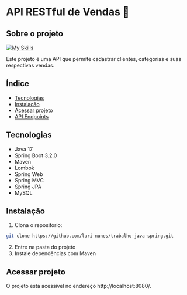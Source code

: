 # API RESTful de Vendas 🛒 
## Sobre o projeto
[![My Skills](https://skillicons.dev/icons?i=java,spring,mysql)](https://skillicons.dev)

Este projeto é uma API que permite cadastrar clientes, categorias e suas respectivas vendas.

## Índice
- [Tecnologias](#tecnologias)
- [Instalação](#instalação)
- [Acessar projeto](#acessar-projeto)
- [API Endpoints](#api-endpoints)

## Tecnologias 
- Java 17
- Spring Boot 3.2.0
- Maven
- Lombok
- Spring Web
- Spring MVC
- Spring JPA
- MySQL

## Instalação

1. Clona o repositório:

```bash
git clone https://github.com/lari-nunes/trabalho-java-spring.git
```
2. Entre na pasta do projeto
3. Instale dependências com Maven

## Acessar projeto
O projeto está acessível no endereço http://localhost:8080/.
